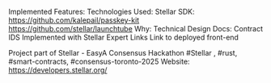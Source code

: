 Implemented Features:
Technologies Used: 
Stellar SDK: https://github.com/kalepail/passkey-kit
https://github.com/stellar/launchtube
Why: 
Technical Design Docs:
Contract IDS Implemented with Stellar Expert Links
Link to deployed front-end

Project part of Stellar - EasyA Consensus Hackathon
#Stellar , #rust, #smart-contracts, #consensus-toronto-2025
Website: https://developers.stellar.org/
